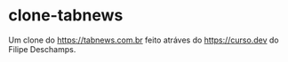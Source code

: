# clone-tabnews

Um clone do https://tabnews.com.br feito atráves do https://curso.dev do Filipe Deschamps.
